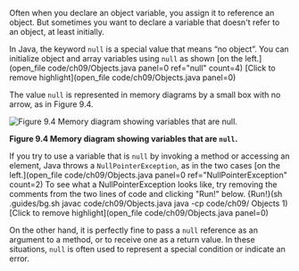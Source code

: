 Often when you declare an object variable, you assign it to reference an object. But sometimes you want to declare a variable that doesn't refer to an object, at least initially.


In Java, the keyword `null` is a special value that means “no object”. You can initialize object and array variables using `null` as shown [on the left.](open_file code/ch09/Objects.java panel=0 ref="null" count=4)
[Click to remove highlight](open_file code/ch09/Objects.java panel=0)


The value `null` is represented in memory diagrams by a small box with no arrow, as in Figure 9.4.

![Figure 9.4 Memory diagram showing variables that are `null`.](figs/mem4.jpg)

**Figure 9.4 Memory diagram showing variables that are `null`.**


If you try to use a variable that is `null` by invoking a method or accessing an element, Java throws a `NullPointerException`, as in the two cases [on the left.](open_file code/ch09/Objects.java panel=0 ref="NullPointerException" count=2)
To see what a NullPointerException looks like, try removing the comments from the two lines of code and clicking "Run!" below.
{Run!}(sh .guides/bg.sh javac code/ch09/Objects.java java -cp code/ch09/ Objects 1)
[Click to remove highlight](open_file code/ch09/Objects.java panel=0)


On the other hand, it is perfectly fine to pass a `null` reference as an argument to a method, or to receive one as a return value. In these situations, `null` is often used to represent a special condition or indicate an error.